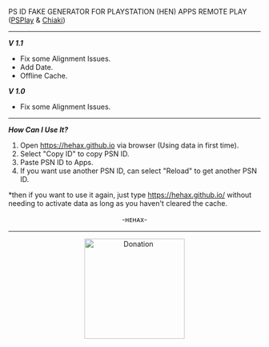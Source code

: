 PS ID FAKE GENERATOR FOR PLAYSTATION (HEN) APPS REMOTE PLAY (<a href="https://play.google.com/store/apps/details?id=psplay.grill.com&hl=en&gl=US">PSPlay</a> & <a href="https://sr.ht/~thestr4ng3r/chiaki/">Chiaki</a>)<br>

<hr />

<strong><i>V 1.1 </strong></i><br>
- Fix some Alignment Issues.<br>
- Add Date.<br>
- Offline Cache.<br>

<strong><i>V 1.0 </strong></i><br>
- Fix some Alignment Issues.<br>

<hr />

<strong><i>How Can I Use It?</strong></i><br> 
1. Open https://hehax.github.io via browser (Using data in first time).<br> 
2. Select "Copy ID" to copy PSN ID.<br> 
3. Paste PSN ID to Apps.<br> 
4. If you want use another PSN ID, can select "Reload" to get another PSN ID.<br> 

*then if you want to use it again, just type https://hehax.github.io/ without needing to activate data as long as you haven't cleared the cache.

<p align="center">-ʜᴇʜᴀx-</p>

<hr />

<p align="center"><a href="https://saweria.co/hehax">
      <img src="https://d3n8a8pro7vhmx.cloudfront.net/naacpmpls/pages/1096/attachments/original/1590865022/donate-dark-blue-gift-icon.png" alt="Donation" style="width:200px"></p>
